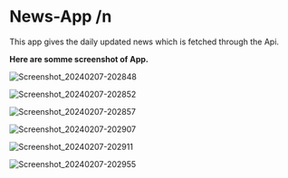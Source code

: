 # News-App /n
This app gives the daily updated news which is fetched through the Api. <br />

**Here are somme screenshot of App.** <br />

![Screenshot_20240207-202848](https://github.com/Harsh7Kumar/News-App/assets/90342116/6a9529a8-7c3a-4d0e-8b30-253e5fa4f994) <br />

![Screenshot_20240207-202852](https://github.com/Harsh7Kumar/News-App/assets/90342116/380c6437-aa2b-4fe7-b40d-3eaa6af299c8) <br />

![Screenshot_20240207-202857](https://github.com/Harsh7Kumar/News-App/assets/90342116/6e547da4-ce87-432d-9561-5bfed473378f) <br />

![Screenshot_20240207-202907](https://github.com/Harsh7Kumar/News-App/assets/90342116/b2dfabcc-c34d-43f1-b2de-75f92e3758fa) <br />

![Screenshot_20240207-202911](https://github.com/Harsh7Kumar/News-App/assets/90342116/e9ba415f-15dc-44e6-b263-945c2573f9ea) <br />

![Screenshot_20240207-202955](https://github.com/Harsh7Kumar/News-App/assets/90342116/97c4214f-bab6-45b3-9ba7-6b9bb1aab0c8) <br />




